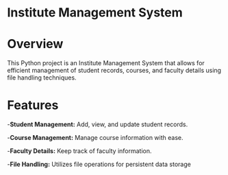 # Institute Management System

# Overview
This Python project is an Institute Management System that allows for efficient management of student records, courses, and faculty details using file handling techniques.

# Features
-**Student Management:** Add, view, and update student records.

-**Course Management:** Manage course information with ease.

-**Faculty Details:** Keep track of faculty information.

-**File Handling:** Utilizes file operations for persistent data storage
